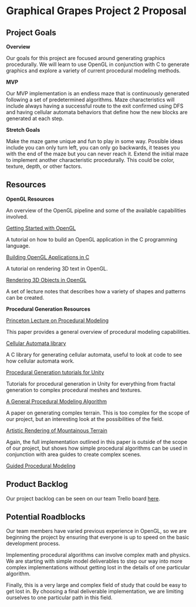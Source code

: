 # Graphical Grapes Project 2 Proposal

## Project Goals

**Overview**

Our goals for this project are focused around generating graphics procedurally.  We will learn to use OpenGL in conjunction with C to generate graphics and explore a variety of current procedural modeling methods.

**MVP**

Our MVP implementation is an endless maze that is continuously generated following a set of predetermined algorithms.  Maze characteristics will include always having a successful route to the exit confirmed using DFS and having cellular automata behaviors that define how the new blocks are generated at each step.

**Stretch Goals**

Make the maze game unique and fun to play in some way.  Possible ideas include you can only turn left, you can only go backwards, it teases you with the end of the maze but you can never reach it.  Extend the initial maze to implement another characteristic procedurally.  This could be color, texture, depth, or other factors.

## Resources

**OpenGL Resources**

An overview of the OpenGL pipeline and some of the available capabilities involved.

[Getting Started with OpenGL](http://duriansoftware.com/joe/An-intro-to-modern-OpenGL.-Table-of-Contents.html)

A tutorial on how to build an OpenGL application in the C programming language.

[Building OpenGL Applications in C](http://www.opengl-tutorial.org/miscellaneous/building-your-own-c-application/)

A tutorial on rendering 3D text in OpenGL.

[Rendering 3D Objects in OpenGL](https://www.toptal.com/opengl/introduction-to-opengl-a-quick-tutorial)

A set of lecture notes that describes how a variety of shapes and patterns can be created.

**Procedural Generation Resources**

[Princeton Lecture on Procedural Modeling](http://www.cs.princeton.edu/courses/archive/spr03/cs426/lectures/16-procedural.pdf)

This paper provides a general overview of procedural modeling capabilities.

[Cellular Automata library](http://kidojo.com/cellauto/) 

A C library for generating cellular automata, useful to look at code to see how cellular automata work.

[Procedural Generation tutorials for Unity](http://catlikecoding.com/unity/tutorials/)

Tutorials for procedural generation in Unity for everything from fractal generation to complex procedural meshes and textures.

[A General Procedural Modeling Algorithm](http://graphics.stanford.edu/~pmerrell/tvcg.pdf)

A paper on generating complex terrain.  This is too complex for the scope of our project, but an interesting look at the possibilities of the field.

[Artistic Rendering of Mountainous Terrain](http://www.cs.utah.edu/~bratkova/research/projects/panorama/togFinal2.pdf)

Again, the full implementation outlined in this paper is outside of the scope of our project, but shows how simple procedural algorithms can be used in conjunction with area guides to create complex scenes.

[Guided Procedural Modeling](http://hpcg.purdue.edu/bbenes/papers/Benes11EG.pdf)

## Product Backlog

Our project backlog can be seen on our team Trello board [here](https://trello.com/b/UZL4Y39R/softsysgraphicalgrapes).

## Potential Roadblocks

Our team members have varied previous experience in OpenGL, so we are beginning the project by ensuring that everyone is up to speed on the basic development process.

Implementing procedural algorithms can involve complex math and physics.  We are starting with simple model deliverables to step our way into more complex implementations without getting lost in the details of one particular algorithm.

Finally, this is a very large and complex field of study that could be easy to get lost in.  By choosing a final deliverable implementation, we are limiting ourselves to one particular path in this field.
